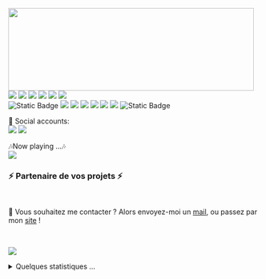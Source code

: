 <p>
  <img align="left" width="490" height="165" src="https://github-readme-stats.vercel.app/api?username=shakhbozpulatov&show_icons=true&hide_border=false&line_height=20&title_color=f69673&icon_color=1b93c9&show_owner=true"/>
  <p>
    <img src="https://img.shields.io/badge/-Visual%20Studio%20Code-23A9F2?style=flat-square&logo=Visual%20Studio%20Code&logoColor=white"/>
    <img src="https://img.shields.io/badge/-Github-181717?style=flat-square&logo=GitHub&logoColor=white"/>
    <img src="https://img.shields.io/badge/-Git-F44D27?style=flat-square&logo=Git&logoColor=white"/>
    <img src="https://img.shields.io/badge/-NPM-CB3837?style=flat-square&logo=NPM&logoColor=white"/>
    <img src="https://img.shields.io/badge/-MySQL-F29111?style=flat-square&logo=MySQL&logoColor=white"/>
    <img src="https://img.shields.io/badge/-Notion-000000?style=flat-square&logo=Notion&logoColor=white"/><br/>
    <img alt="Static Badge" src="https://img.shields.io/badge/-Javascript-F7DF1E?style=flat-square&logo=javascript&logoColor=000">
    <img src="https://img.shields.io/badge/-Node.js-339933?style=flat-square&logo=nodedotjs&logoColor=ffffff">
    <img src="https://img.shields.io/badge/-Vue.js-42B883?style=flat-square&logo=Vue.js&logoColor=white"/>
    <img src="https://img.shields.io/badge/-WebPack-1C78C0?style=flat-square&logo=WebPack&logoColor=white"/>
    <img src="https://img.shields.io/badge/-ESLint-4B32C3?style=flat-square&logo=ESLint&logoColor=white"/>
    <img src="https://img.shields.io/badge/-HTML5-E34F26?style=flat-square&logo=HTML5&logoColor=white"/>
    <img src="https://img.shields.io/badge/-CSS3-1572B6?style=flat-square&logo=CSS3&logoColor=white"/>
    <img alt="Static Badge" src="https://img.shields.io/badge/-Tailwindcss-fff?style=flat-square&logo=tailwindcss&logoColor=06B6D4">
  </p>
</p>
<p>
  📣 Social accounts:<br/>
  <a href="mailto:shakhbozpulatovdev@gmail.com"><img src="https://img.shields.io/badge/e‑mail-D14836.svg?style=for-the-badge&logo=GMail&logoColor=white"/></a>
  <a href="https://linkedin.com/in/shakhbozpulatov"><img src="https://img.shields.io/badge/linkedin-0077B5.svg?style=for-the-badge&logo=linkedin&logoColor=white"/></a>
</p>
<p>
  🎶Now playing ...🎶<br/>
  <a href="https://spotify-github-profile.vercel.app/api/view?uid=315vrmsft6gqbpgq4uchm2ktqg2a&redirect=true">
    <img src="https://spotify-github-profile.vercel.app/api/view?uid=315vrmsft6gqbpgq4uchm2ktqg2a&cover_image=true&theme=novatorem&show_offline=true&background_color=000000&interchange=false&bar_color=53b14f&bar_color_cover=false" />
  </a>
</p>

<h3>⚡️ Partenaire de vos projets ⚡️</h3><br/>

<p>
  🔗 Vous souhaitez me contacter ? Alors envoyez-moi un <a href="mailto:contact@daniels-roth-stan.fr?subject=[GitHub]%20🔥%20Prise%20de%20contact&body=Bonjour%20Stan%2C%0A%0AJe%20viens%20vers%20toi%20aujourd%27hui%20apr%C3%A8s%20avoir%20vu%20ton%20profil%20GitHub%20pour%20...">mail</a>, ou passez par mon <a href="https://daniels-roth-stan.fr">site</a> !
</p><br/>

![](./profile-3d-contrib/profile-green-animate.svg)

<details>
  <summary>Quelques statistiques ...</summary><br/>

<!--START_SECTION:waka-->
![Code Time](http://img.shields.io/badge/Code%20Time-889%20hrs%2059%20mins-blue)

![Profile Views](http://img.shields.io/badge/Profile%20Views-0-blue)

**🐱 My GitHub Data** 

> 📦 122.1 kB Used in GitHub's Storage 
 > 
> 🏆 313 Contributions in the Year 2023
 > 
> 🚫 Not Opted to Hire
 > 
> 📜 17 Public Repositories 
 > 
> 🔑 23 Private Repositories 
 > 
**I'm an Early 🐤** 

```text
🌞 Morning                102 commits         █████░░░░░░░░░░░░░░░░░░░░   19.21 % 
🌆 Daytime                177 commits         ████████░░░░░░░░░░░░░░░░░   33.33 % 
🌃 Evening                189 commits         █████████░░░░░░░░░░░░░░░░   35.59 % 
🌙 Night                  63 commits          ███░░░░░░░░░░░░░░░░░░░░░░   11.86 % 
```
📅 **I'm Most Productive on Monday** 

```text
Monday                   95 commits          ████░░░░░░░░░░░░░░░░░░░░░   17.89 % 
Tuesday                  78 commits          ████░░░░░░░░░░░░░░░░░░░░░   14.69 % 
Wednesday                81 commits          ████░░░░░░░░░░░░░░░░░░░░░   15.25 % 
Thursday                 68 commits          ███░░░░░░░░░░░░░░░░░░░░░░   12.81 % 
Friday                   71 commits          ███░░░░░░░░░░░░░░░░░░░░░░   13.37 % 
Saturday                 72 commits          ███░░░░░░░░░░░░░░░░░░░░░░   13.56 % 
Sunday                   66 commits          ███░░░░░░░░░░░░░░░░░░░░░░   12.43 % 
```


📊 **This Week I Spent My Time On** 

```text
🕑︎ Time Zone: Asia/Tashkent

💬 Programming Languages: 
Vue.js                   28 hrs 3 mins       █████████████████████░░░░   82.23 % 
JavaScript               4 hrs 3 mins        ███░░░░░░░░░░░░░░░░░░░░░░   11.91 % 
CSS                      33 mins             ░░░░░░░░░░░░░░░░░░░░░░░░░   01.63 % 
JSON                     22 mins             ░░░░░░░░░░░░░░░░░░░░░░░░░   01.10 % 
HTML                     21 mins             ░░░░░░░░░░░░░░░░░░░░░░░░░   01.04 % 

🔥 Editors: 
VS Code                  34 hrs 7 mins       █████████████████████████   100.00 % 

💻 Operating System: 
Windows                  34 hrs 7 mins       █████████████████████████   100.00 % 
```

**I Mostly Code in Vue** 

```text
Vue                      18 repos            ██████████░░░░░░░░░░░░░░░   40.91 % 
JavaScript               15 repos            █████████░░░░░░░░░░░░░░░░   34.09 % 
TypeScript               4 repos             ██░░░░░░░░░░░░░░░░░░░░░░░   09.09 % 
HTML                     4 repos             ██░░░░░░░░░░░░░░░░░░░░░░░   09.09 % 
SCSS                     2 repos             █░░░░░░░░░░░░░░░░░░░░░░░░   04.55 % 
```




 Last Updated on 14/10/2023 00:44:56 UTC
<!--END_SECTION:waka-->
</details>
